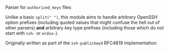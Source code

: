 Parser for `authorized_keys` files

Unlike a basic `split(" ")`, this module aims to handle arbitrary OpenSSH
option prefixes (including quoted values that might confuse the hell out of
other parsers) **and** arbitrary key type prefixes (including those which do
not start with `ssh-` or `ecdsa-`).

Originally written as part of the `ssh-publickeyd` RFC4819 implementation.
